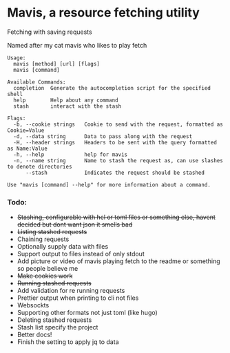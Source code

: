 # Mavis, a resource fetching utility
Fetching with saving requests

Named after my cat mavis who likes to play fetch

```
Usage:
  mavis [method] [url] [flags]
  mavis [command]

Available Commands:
  completion  Generate the autocompletion script for the specified shell
  help        Help about any command
  stash       interact with the stash

Flags:
  -b, --cookie strings   Cookie to send with the request, formatted as Cookie=Value
  -d, --data string      Data to pass along with the request
  -H, --header strings   Headers to be sent with the query formatted as Name:Value 
  -h, --help             help for mavis
  -n, --name string      Name to stash the request as, can use slashes to denote directories
      --stash            Indicates the request should be stashed

Use "mavis [command] --help" for more information about a command.
```

### Todo:
- ~~Stashing, configurable with hcl or toml files or something else, havent decided but dont want json it smells bad~~
- ~~Listing stashed requests~~
- Chaining requests
- Optionally supply data with files
- Support output to files instead of only stdout
- Add picture or video of mavis playing fetch to the readme or something so people believe me
- ~~Make cookies work~~
- ~~Running stashed requests~~
- Add validation for re running requests
- Prettier output when printing to cli not files
- Websockts
- Supporting other formats not just toml (like hugo)
- Deleting stashed requests
- Stash list specify the project
- Better docs!
- Finish the setting to apply jq to data
